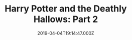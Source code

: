 ---
title: "Harry Potter and the Deathly Hallows: Part 2"
year: 2011
date: 2019-04-04T19:14:47.000Z
permalink: /almanac/movies/2019-04-04-harry-potter-and-the-deathly-hallows-part-2/index.html
rating: 3
---